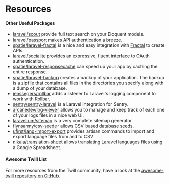 # Resources

#### Other Useful Packages

- [laravel/scout](https://laravel.com/docs/10.x/scout) provide full text search on your Eloquent models.
- [laravel/passport](https://laravel.com/docs/10.x/passport) makes API authentication a breeze.
- [spatie/laravel-fractal](https://github.com/spatie/laravel-fractal) is a nice and easy integration
  with [Fractal](http://fractal.thephpleague.com) to create APIs.
- [laravel/socialite](https://github.com/laravel/socialite) provides an expressive, fluent interface to OAuth
  authentication.
- [spatie/laravel-responsecache](https://github.com/spatie/laravel-responsecache) can speed up your app by caching the
  entire response.
- [spatie/laravel-backup](https://github.com/spatie/laravel-backup) creates a backup of your application. The backup is
  a zipfile that contains all files in the directories you specify along with a dump of your database.
- [jenssegers/rollbar](https://github.com/jenssegers/laravel-rollbar) adds a listener to Laravel's logging component to
  work with Rollbar.
- [sentry/sentry-laravel](https://github.com/getsentry/sentry-laravel) is a Laravel integration for Sentry.
- [arcanedev/log-viewer](https://github.com/ARCANEDEV/LogViewer) allows you to manage and keep track of each one of your
  logs files in a nice web UI.
- [laravelium/sitemap](https://gitlab.com/Laravelium/Sitemap) is a very complete sitemap generator.
- [flynsarmy/csv-seeder](https://github.com/Flynsarmy/laravel-csv-seeder) allows CSV based database seeds.
- [ufirst/lang-import-export](https://github.com/ufirstgroup/laravel-lang-import-export)  provides artisan commands to
  import and export language files from and to CSV
- [nikaia/translation-sheet](https://github.com/nikaia/translation-sheet) allows translating Laravel languages files
  using a Google Spreadsheet.

#### Awesome Twill List

For more resources from the Twill community, have a look at
the [awesome-twill repository on GitHub](https://github.com/pboivin/awesome-twill).
